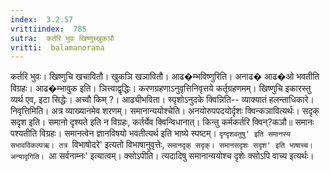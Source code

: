 ```yaml
---
index:  3.2.57
vrittiindex:  785
sutra:  कर्तरि भुवः खिष्णुच्खुकञौ
vritti:  balamanorama 
---
```


कर्तरि भुवः। खिष्णुचि खचावितौ। खुकञि खञावितौ। आढ�म्भविष्णुरिति। अनाढ� आढ�ओ भवतीति विग्रहः। आढ�म्भावुक इति। ञित्त्वाद्वृद्धिः। करणग्रहणाऽनुवृत्तिनिवृत्तये कर्तृग्रहणमम्। खिष्णुचि इकारस्तु व्यर्थ एव, इटा सिद्धेः। अच्वौ किम् ?। आढ्यीभविता। स्पृशोऽनुदके क्विन्निति-- व्याक्यातं हलन्ताधिकारे। निवृत्तिमिति। अत्र व्याख्यानमेव शरणम्। समानान्ययोश्चेति। अनयोरुपपदयोर्दृशः क्विन्कञावित्यर्थः। सदृक् सदृश इति। समानो दृश्यते इति न विग्रहः, कर्तर्येव क्विन्विधानात्। किन्तु कर्मकर्तरि क्विन्?कञौ॥ समानः पश्यतीति विग्रहः। समानत्वेन ज्ञानविषयो भवतीत्यर्थ इति भाष्ये स्पष्टम्। `दृग्दृशवतुषु' इति समानस्य सभावविकल्पऋ। तत्र `विभाषोदरे' इत्यतो विभाषानुवृत्तेः, `समानदृक् सदृक्। समानसदृशः सदृश' इति भाषाच्च। अन्यादृगिति। `आ सर्वनाम्नः' इत्यात्वम्। क्सोऽपीति। त्यदादिषु समानान्ययोश्च दृशेः क्सोऽपि वाच्य इत्यर्थः। 

